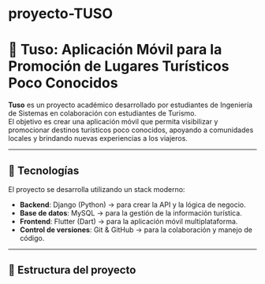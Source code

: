# proyecto-TUSO
# 📱 Tuso: Aplicación Móvil para la Promoción de Lugares Turísticos Poco Conocidos

**Tuso** es un proyecto académico desarrollado por estudiantes de Ingeniería de Sistemas en colaboración con estudiantes de Turismo.  
El objetivo es crear una aplicación móvil que permita visibilizar y promocionar destinos turísticos poco conocidos, apoyando a comunidades locales y brindando nuevas experiencias a los viajeros.  

---

## 🚀 Tecnologías
El proyecto se desarrolla utilizando un stack moderno:
- **Backend**: Django (Python) → para crear la API y la lógica de negocio.
- **Base de datos**: MySQL → para la gestión de la información turística.
- **Frontend**: Flutter (Dart) → para la aplicación móvil multiplataforma.
- **Control de versiones**: Git & GitHub → para la colaboración y manejo de código.

---

## 📂 Estructura del proyecto

